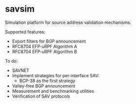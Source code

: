 # savsim
Simulation platform for source address validation mechanisms.

Supported features:
* Export filters for BGP announcement
* RFC8704 EFP-uRPF Algorithm A
* RFC8704 EFP-uRPF Algorithm B

To do:
* SAVNET
* Implement strategies for per-interface SAV: 
    * BCP-38 as the first strategy
* Valley-free BGP announcement
* Measurement and benchmarking utilities
* Verification of SAV protocols
